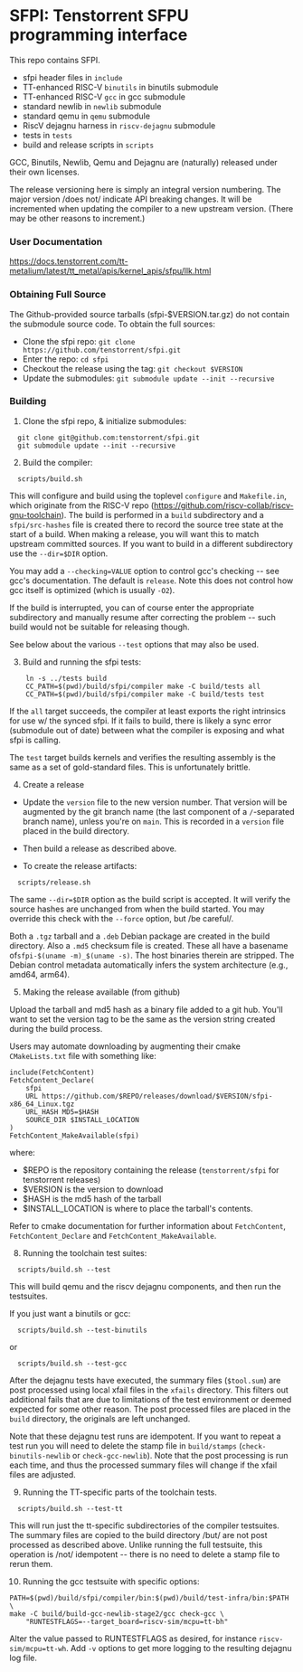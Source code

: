 SFPI: Tenstorrent SFPU programming interface
============================================

This repo contains SFPI.

* sfpi header files in `include`
* TT-enhanced RISC-V `binutils` in binutils submodule
* TT-enhanced RISC-V `gcc` in gcc submodule
* standard newlib in `newlib` submodule
* standard qemu in `qemu` submodule
* RiscV dejagnu harness in `riscv-dejagnu` submodule
* tests in `tests`
* build and release scripts in `scripts`

GCC, Binutils, Newlib, Qemu and Dejagnu are (naturally) released under
their own licenses.

The release versioning here is simply an integral version
numbering. The major version /does not/ indicate API breaking
changes. It will be incremented when updating the compiler to a new
upstream version. (There may be other reasons to increment.)

### User Documentation

https://docs.tenstorrent.com/tt-metalium/latest/tt_metal/apis/kernel_apis/sfpu/llk.html

### Obtaining Full Source

The Github-provided source tarballs (sfpi-$VERSION.tar.gz) do not
contain the submodule source code. To obtain the full sources:

* Clone the sfpi repo: `git clone https://github.com/tenstorrent/sfpi.git`
* Enter the repo: `cd sfpi`
* Checkout the release using the tag: `git checkout $VERSION`
* Update the submodules: `git submodule update --init --recursive`

### Building
1) Clone the sfpi repo, & initialize submodules:
```
  git clone git@github.com:tenstorrent/sfpi.git
  git submodule update --init --recursive
```

2) Build the compiler:
```
  scripts/build.sh
```

  This will configure and build using the toplevel `configure` and
  `Makefile.in`, which originate from the RISC-V repo
  (https://github.com/riscv-collab/riscv-gnu-toolchain). The build is
  performed in a `build` subdirectory and a `sfpi/src-hashes` file is
  created there to record the source tree state at the start of a
  build. When making a release, you will want this to match upstream
  committed sources. If you want to build in a different subdirectory
  use the `--dir=$DIR` option.

  You may add a `--checking=VALUE` option to control gcc's checking --
  see gcc's documentation.  The default is `release`. Note this does
  not control how gcc itself is optimized (which is usually `-O2`).

  If the build is interrupted, you can of course enter the appropriate
  subdirectory and manually resume after correcting the problem --
  such build would not be suitable for releasing though.

  See below about the various `--test` options that may also be used.

3) Build and running the sfpi tests:

```
    ln -s ../tests build
    CC_PATH=$(pwd)/build/sfpi/compiler make -C build/tests all
    CC_PATH=$(pwd)/build/sfpi/compiler make -C build/tests test
```

  If the `all` target succeeds, the compiler at least exports the
  right intrinsics for use w/ the synced sfpi. If it fails to build,
  there is likely a sync error (submodule out of date) between what
  the compiler is exposing and what sfpi is calling.

  The `test` target builds kernels and verifies the resulting assembly
  is the same as a set of gold-standard files. This is unfortunately brittle.

4) Create a release

  * Update the `version` file to the new version number. That version
  will be augmented by the git branch name (the last component of a
  `/`-separated branch name), unless you're on `main`. This is
  recorded in a `version` file placed in the build directory.

  * Then build a release as described above.

  * To create the release artifacts:

```
  scripts/release.sh
```

  The same `--dir=$DIR` option as the build script is accepted. It
  will verify the source hashes are unchanged from when the build
  started. You may override this check with the `--force` option, but
  /be careful/.

  Both a `.tgz` tarball and a `.deb` Debian package are created in the
  build directory. Also a `.md5` checksum file is created. These all
  have a basename of`sfpi-$(uname -m)_$(uname -s)`. The host binaries
  therein are stripped. The Debian control metadata automatically
  infers the system architecture (e.g., amd64, arm64).

5) Making the release available (from github)

  Upload the tarball and md5 hash as a binary file added to a git
  hub. You'll want to set the version tag to be the same as the
  version string created during the build process.

  Users may automate downloading by augmenting their cmake `CMakeLists.txt`
  file with something like:
```
include(FetchContent)
FetchContent_Declare(
    sfpi
    URL https://github.com/$REPO/releases/download/$VERSION/sfpi-x86_64_Linux.tgz
    URL_HASH MD5=$HASH
    SOURCE_DIR $INSTALL_LOCATION
)
FetchContent_MakeAvailable(sfpi)
```

where:
* $REPO is the repository containing the release (`tenstorrent/sfpi` for tenstorrent releases)
* $VERSION is the version to download
* $HASH is the md5 hash of the tarball
* $INSTALL_LOCATION is where to place the tarball's contents.

Refer to cmake documentation for further information about
`FetchContent`, `FetchContent_Declare` and
`FetchContent_MakeAvailable`.

8) Running the toolchain test suites:
```
  scripts/build.sh --test
```

This will build qemu and the riscv dejagnu components, and then run the testsuites.

If you just want a binutils or gcc:
```
  scripts/build.sh --test-binutils
```
or
```
  scripts/build.sh --test-gcc
```

After the dejagnu tests have executed, the summary files (`$tool.sum`)
are post processed using local xfail files in the `xfails`
directory. This filters out additional fails that are due to
limitations of the test environment or deemed expected for some other
reason. The post processed files are placed in the `build` directory,
the originals are left unchanged.

Note that these dejagnu test runs are idempotent. If you want to
repeat a test run you will need to delete the stamp file in
`build/stamps` (`check-binutils-newlib` or `check-gcc-newlib`). Note
that the post processing is run each time, and thus the processed
summary files will change if the xfail files are adjusted.

9) Running the TT-specific parts of the toolchain tests.
```
  scripts/build.sh --test-tt
```

This will run just the tt-specific subdirectories of the compiler
testsuites.  The summary files are copied to the build directory /but/
are not post processed as described above. Unlike running the full
testsuite, this operation is /not/ idempotent -- there is no need to
delete a stamp file to rerun them.

10) Running the gcc testsuite with specific options:
```
PATH=$(pwd)/build/sfpi/compiler/bin:$(pwd)/build/test-infra/bin:$PATH \
make -C build/build-gcc-newlib-stage2/gcc check-gcc \
    "RUNTESTFLAGS=--target_board=riscv-sim/mcpu=tt-bh"
```

Alter the value passed to RUNTESTFLAGS as desired, for instance
`riscv-sim/mcpu=tt-wh`.  Add `-v` options to get more logging to the
resulting dejagnu log file.
